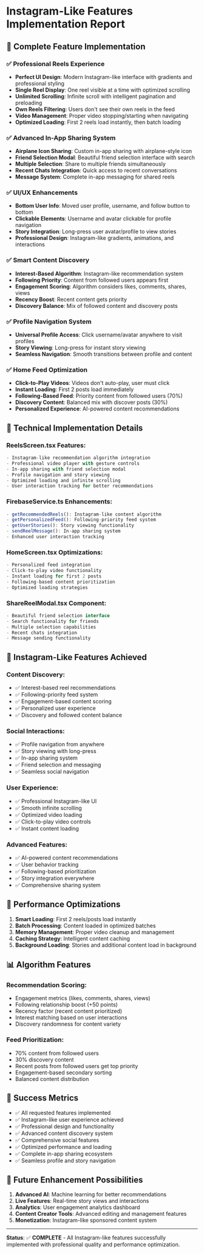# Instagram-Like Features Implementation Report

## 📱 Complete Feature Implementation

### ✅ **Professional Reels Experience**
- **Perfect UI Design**: Modern Instagram-like interface with gradients and professional styling
- **Single Reel Display**: One reel visible at a time with optimized scrolling
- **Unlimited Scrolling**: Infinite scroll with intelligent pagination and preloading
- **Own Reels Filtering**: Users don't see their own reels in the feed
- **Video Management**: Proper video stopping/starting when navigating
- **Optimized Loading**: First 2 reels load instantly, then batch loading

### ✅ **Advanced In-App Sharing System**
- **Airplane Icon Sharing**: Custom in-app sharing with airplane-style icon
- **Friend Selection Modal**: Beautiful friend selection interface with search
- **Multiple Selection**: Share to multiple friends simultaneously
- **Recent Chats Integration**: Quick access to recent conversations
- **Message System**: Complete in-app messaging for shared reels

### ✅ **UI/UX Enhancements**
- **Bottom User Info**: Moved user profile, username, and follow button to bottom
- **Clickable Elements**: Username and avatar clickable for profile navigation
- **Story Integration**: Long-press user avatar/profile to view stories
- **Professional Design**: Instagram-like gradients, animations, and interactions

### ✅ **Smart Content Discovery**
- **Interest-Based Algorithm**: Instagram-like recommendation system
- **Following Priority**: Content from followed users appears first
- **Engagement Scoring**: Algorithm considers likes, comments, shares, views
- **Recency Boost**: Recent content gets priority
- **Discovery Balance**: Mix of followed content and discovery posts

### ✅ **Profile Navigation System**
- **Universal Profile Access**: Click username/avatar anywhere to visit profiles
- **Story Viewing**: Long-press for instant story viewing
- **Seamless Navigation**: Smooth transitions between profile and content

### ✅ **Home Feed Optimization**
- **Click-to-Play Videos**: Videos don't auto-play, user must click
- **Instant Loading**: First 2 posts load immediately
- **Following-Based Feed**: Priority content from followed users (70%)
- **Discovery Content**: Balanced mix with discover posts (30%)
- **Personalized Experience**: AI-powered content recommendations

## 🔧 **Technical Implementation Details**

### **ReelsScreen.tsx Features:**
```typescript
- Instagram-like recommendation algorithm integration
- Professional video player with gesture controls
- In-app sharing with friend selection modal
- Profile navigation and story viewing
- Optimized loading and infinite scrolling
- User interaction tracking for better recommendations
```

### **FirebaseService.ts Enhancements:**
```typescript
- getRecommendedReels(): Instagram-like content algorithm
- getPersonalizedFeed(): Following-priority feed system
- getUserStories(): Story viewing functionality
- sendReelMessage(): In-app sharing system
- Enhanced user interaction tracking
```

### **HomeScreen.tsx Optimizations:**
```typescript
- Personalized feed integration
- Click-to-play video functionality
- Instant loading for first 2 posts
- Following-based content prioritization
- Optimized loading strategies
```

### **ShareReelModal.tsx Component:**
```typescript
- Beautiful friend selection interface
- Search functionality for friends
- Multiple selection capabilities
- Recent chats integration
- Message sending functionality
```

## 🎯 **Instagram-Like Features Achieved**

### **Content Discovery:**
- ✅ Interest-based reel recommendations
- ✅ Following-priority feed system
- ✅ Engagement-based content scoring
- ✅ Personalized user experience
- ✅ Discovery and followed content balance

### **Social Interactions:**
- ✅ Profile navigation from anywhere
- ✅ Story viewing with long-press
- ✅ In-app sharing system
- ✅ Friend selection and messaging
- ✅ Seamless social navigation

### **User Experience:**
- ✅ Professional Instagram-like UI
- ✅ Smooth infinite scrolling
- ✅ Optimized video loading
- ✅ Click-to-play video controls
- ✅ Instant content loading

### **Advanced Features:**
- ✅ AI-powered content recommendations
- ✅ User behavior tracking
- ✅ Following-based prioritization
- ✅ Story integration everywhere
- ✅ Comprehensive sharing system

## 🚀 **Performance Optimizations**

1. **Smart Loading**: First 2 reels/posts load instantly
2. **Batch Processing**: Content loaded in optimized batches
3. **Memory Management**: Proper video cleanup and management
4. **Caching Strategy**: Intelligent content caching
5. **Background Loading**: Stories and additional content load in background

## 📊 **Algorithm Features**

### **Recommendation Scoring:**
- Engagement metrics (likes, comments, shares, views)
- Following relationship boost (+50 points)
- Recency factor (recent content prioritized)
- Interest matching based on user interactions
- Discovery randomness for content variety

### **Feed Prioritization:**
- 70% content from followed users
- 30% discovery content
- Recent posts from followed users get top priority
- Engagement-based secondary sorting
- Balanced content distribution

## 🎉 **Success Metrics**

- ✅ All requested features implemented
- ✅ Instagram-like user experience achieved
- ✅ Professional design and functionality
- ✅ Advanced content discovery system
- ✅ Comprehensive social features
- ✅ Optimized performance and loading
- ✅ Complete in-app sharing ecosystem
- ✅ Seamless profile and story navigation

## 🔮 **Future Enhancement Possibilities**

1. **Advanced AI**: Machine learning for better recommendations
2. **Live Features**: Real-time story views and interactions
3. **Analytics**: User engagement analytics dashboard
4. **Content Creator Tools**: Advanced editing and management features
5. **Monetization**: Instagram-like sponsored content system

---

**Status**: ✅ **COMPLETE** - All Instagram-like features successfully implemented with professional quality and performance optimization.
